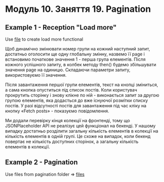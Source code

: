 # Модуль 10. Заняття 19. Pagination

## Example 1 - Reception "Load more"

Use [file](./load_more/index.html) to create load more functional

Щоб динамічно змінювати номер групи на кожний наступний запит, достатньо
оголосити ще одну глобальну змінну, назвемо її page і встановимо початкове
значення 1 - перша група елементів. Після кожного успішного запиту, в колбек
методу then() будемо збільшувати значення page на одиницю. Складаючи параметри
запиту, використовуємо її значення.

Після завантаження першої групи елементів, текст на кнопці зміниться, а сама
кнопка опуститься під список постів. Коли користувач прокрутить сторінку і знову
клікне по ній - виконається запит за другою групою елементів, яка додасться до
вже існуючої розмітки списку постів. У разі відсутності постів для завантаження
під час кліку на кнопку «Fetch posts» - показуємо повідомлення.

Ми додали перевірку кінця колекції на фронтенді, тому що JSONPlaceholder API не
реалізує цей функціонал на бекенді. У нашому випадку достатньо розділити
загальну кількість елементів в колекції на кількість елементів в одній групі. Це
схоже на випадок, коли бекенд повертає не кількість доступних сторінок, а
загальну кількість елементів в колекції.

## Example 2 - Pagination

Use files from pagination folder => [files](./pagination.zip)
